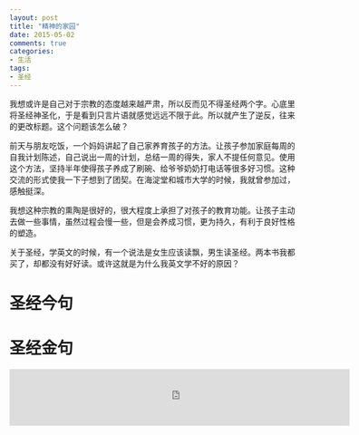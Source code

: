 ```yaml
---
layout: post
title: "精神的家园"
date: 2015-05-02
comments: true
categories:
- 生活
tags:
- 圣经
---
```


我想或许是自己对于宗教的态度越来越严肃，所以反而见不得圣经两个字。心底里将圣经神圣化，于是看到只言片语就感觉远远不限于此。所以就产生了逆反，往来的更改标题。这个问题该怎么破？

<script type="text/javascript">
document.write("<iframe src=\"http://www.kingjamesonline.org/inspiring-images-widget.php\" style=\"width: 344px; height: 344px; border: 0px solid #ffffff;\"></iframe>");
</script>

前天与朋友吃饭，一个妈妈讲起了自己家养育孩子的方法。让孩子参加家庭每周的自我计划陈述，自己说出一周的计划，总结一周的得失，家人不提任何意见。使用这个方法，坚持半年使得孩子养成了刷碗、给爷爷奶奶打电话等很多好习惯。这种交流的形式使我一下子想到了团契。在海淀堂和城市大学的时候，我就曾参加过，感触挺深。

我想这种宗教的熏陶是很好的，很大程度上承担了对孩子的教育功能。让孩子主动去做一些事情，虽然过程会慢一些，但是会养成习惯，更为持久，有利于良好性格的塑造。

关于圣经，学英文的时候，有一个说法是女生应该读飘，男生读圣经。两本书我都买了，却都没有好好读。或许这就是为什么我英文学不好的原因？

# 圣经今句

<script type="text/javascript">
document.write("<iframe src=\"http://www.kingjamesbibleonline.org/popular-bible-verses-widget.php\" style=\"width: 600px;height: 70px; border: 0px solid #ffffff;\"></iframe>");
</script>


# 圣经金句

<IFRAME SRC="http://www.jesusfolk.com/Bible/Verses/1.htm?b1=15&b2=%23000000&b3=Verdana&b4=%23FFFFFF" Name="Bible" SCROLLING="AUTO" HSPACE="0" VSPACE="0" FRAMEBORDER="0" MARGINHEIGHT="5" ALIGN="MIDDLE" MARGINWIDTH="5" WIDTH="600" HEIGHT="100"></IFRAME>
